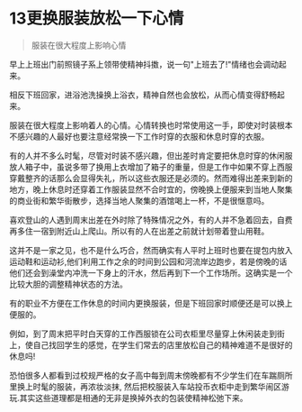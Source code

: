 # 13更换服装放松一下心情

> 服装在很大程度上影响心情

早上上班出门前照镜子系上领带使精神抖擞，说一句"上班去了!"情绪也会调动起来。

相反下班回家，进浴池洗操换上浴衣，精神自然也会放松，从而心情变得舒畅起来。

服装在很大程度上影响着人的心情。心情转换也时常使用这一手，即使对时装根本不感兴趣的人最好也要注意经常换一下工作时穿的衣服和休息时穿的衣服。

有的人并不多么时髦，尽管对时装不感兴趣，但出差时肯定要把休息时穿的休闲服放人箱子中，虽说多带了换用上衣增加了箱子的重量，但是工作中如果不穿上西服穿戴整齐的话那么会显得失礼，所以这些衣服还是必须的。然而难得出差来到新的地方，晚上休息时还穿着工作服装显然不合时宜的，傍晚换上便服来到当地人聚集的商业街和繁华街散步，选择当地人聚集的酒馆喝上一杯，不是很惬意吗。

喜欢登山的人遇到周末出差在外时除了特殊情况之外，有的人并不急着回去，自费再多住一宿到附近山上爬山。所以有的人在出差之前就计划带着登山用鞋。

这并不是一家之见，也不是什么巧合，然而确实有人平时上班时也要在提包内放入运动鞋和运动衫,他们利用工作之余的时间到公园和河流岸边跑步，若是傍晚的话他们还会到澡堂内冲洗一下身上的汗水，然后再到下一个工作场所。这确实是一个比较大胆的调整精神状态的方法。

有的职业不方便在工作休息的时间内更换服装，但是下班回家时顺便还是可以换上便服的。

例如，到了周末把平时白天穿的工作西服锁在公司衣柜里尽量穿上休闲装走到街上，使自己找回学生的感觉，在学生们常去的店里放松自己的精神难道不是很好的休息吗!

恐怕很多人都看到过校规严格的女子高中每到周末傍晚都有不少学生们在车踹厕所里换上时髦的服装，再浓妆淡抹, 然后把校服装入车站投币衣柜中走到繁华闹区游玩.其实这些道理都是相通的无非是换掉外衣的包装使精神松弛下来。
